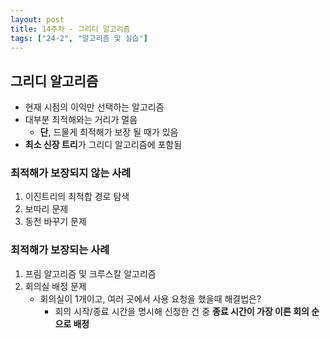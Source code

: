 ```yaml
---
layout: post
title: 14주차 - 그리디 알고리즘
tags: ["24-2", "알고리즘 및 실습"]
---
```


## 그리디 알고리즘

- 현재 시점의 이익만 선택하는 알고리즘
- 대부분 최적해와는 거리가 멀음
  - **단**, 드물게 최적해가 보장 될 때가 있음
- **최소 신장 트리**가 그리디 알고리즘에 포함됨

### 최적해가 보장되지 않는 사례

1. 이진트리의 최적합 경로 탐색
2. 보따리 문제
3. 동전 바꾸기 문제

### 최적해가 보장되는 사례

1. 프림 알고리즘 및 크루스칼 알고리즘
2. 회의실 배정 문제
   - 회의실이 1개이고, 여러 곳에서 사용 요청을 했을때 해결법은?
     - 회의 시작/종료 시간을 명시해 신청한 건 중 **종료 시간이 가장 이른 회의 순으로 배정**